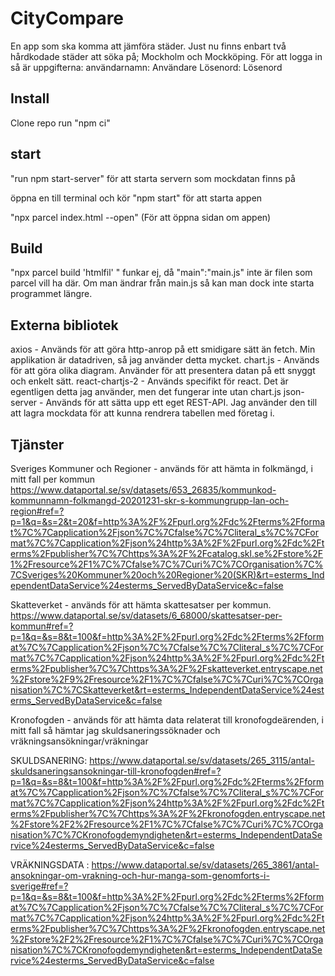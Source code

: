 # CityCompare

En app som ska komma att jämföra städer.
Just nu finns enbart två hårdkodade städer att söka på; Mockholm och Mockköping.
För att logga in så är uppgifterna:
användarnamn: Användare
Lösenord:   Lösenord

## Install

Clone repo
run "npm ci"

## start

"run npm start-server" för att starta servern som mockdatan finns på

öppna en till terminal och kör "npm start" för att starta appen

"npx parcel index.html --open" (För att öppna sidan om appen)

## Build

"npx parcel build 'htmlfil' " funkar ej, då "main":"main.js" inte är filen som parcel vill ha där. Om man ändrar från main.js så kan man dock inte starta programmet längre.


## Externa bibliotek
axios - Används för att göra http-anrop på ett smidigare sätt än fetch. Min applikation är datadriven, så jag använder detta mycket. 
chart.js - Används för att göra olika diagram. Använder för att presentera datan på ett snyggt och enkelt sätt.
react-chartjs-2 - Används specifikt för react. Det är egentligen detta jag använder, men det fungerar inte utan chart.js
json-server - Används för att sätta upp ett eget REST-API. Jag använder den till att lagra mockdata för att kunna rendrera tabellen med företag i.


## Tjänster
Sveriges Kommuner och Regioner - används för att hämta in folkmängd, i mitt fall per kommun https://www.dataportal.se/sv/datasets/653_26835/kommunkod-kommunnamn-folkmangd-20201231-skr-s-kommungrupp-lan-och-region#ref=?p=1&q=&s=2&t=20&f=http%3A%2F%2Fpurl.org%2Fdc%2Fterms%2Fformat%7C%7Capplication%2Fjson%7C%7Cfalse%7C%7Cliteral_s%7C%7CFormat%7C%7Capplication%2Fjson%24http%3A%2F%2Fpurl.org%2Fdc%2Fterms%2Fpublisher%7C%7Chttps%3A%2F%2Fcatalog.skl.se%2Fstore%2F1%2Fresource%2F1%7C%7Cfalse%7C%7Curi%7C%7COrganisation%7C%7CSveriges%20Kommuner%20och%20Regioner%20(SKR)&rt=esterms_IndependentDataService%24esterms_ServedByDataService&c=false

Skatteverket - används för att hämta skattesatser per kommun. https://www.dataportal.se/sv/datasets/6_68000/skattesatser-per-kommun#ref=?p=1&q=&s=8&t=100&f=http%3A%2F%2Fpurl.org%2Fdc%2Fterms%2Fformat%7C%7Capplication%2Fjson%7C%7Cfalse%7C%7Cliteral_s%7C%7CFormat%7C%7Capplication%2Fjson%24http%3A%2F%2Fpurl.org%2Fdc%2Fterms%2Fpublisher%7C%7Chttps%3A%2F%2Fskatteverket.entryscape.net%2Fstore%2F9%2Fresource%2F1%7C%7Cfalse%7C%7Curi%7C%7COrganisation%7C%7CSkatteverket&rt=esterms_IndependentDataService%24esterms_ServedByDataService&c=false

Kronofogden - används för att hämta data relaterat till kronofogdeärenden, i mitt fall så hämtar jag skuldsaneringssöknader och vräkningsansökningar/vräkningar

SKULDSANERING: https://www.dataportal.se/sv/datasets/265_3115/antal-skuldsaneringsansokningar-till-kronofogden#ref=?p=1&q=&s=8&t=100&f=http%3A%2F%2Fpurl.org%2Fdc%2Fterms%2Fformat%7C%7Capplication%2Fjson%7C%7Cfalse%7C%7Cliteral_s%7C%7CFormat%7C%7Capplication%2Fjson%24http%3A%2F%2Fpurl.org%2Fdc%2Fterms%2Fpublisher%7C%7Chttps%3A%2F%2Fkronofogden.entryscape.net%2Fstore%2F2%2Fresource%2F1%7C%7Cfalse%7C%7Curi%7C%7COrganisation%7C%7CKronofogdemyndigheten&rt=esterms_IndependentDataService%24esterms_ServedByDataService&c=false

VRÄKNINGSDATA : https://www.dataportal.se/sv/datasets/265_3861/antal-ansokningar-om-vrakning-och-hur-manga-som-genomforts-i-sverige#ref=?p=1&q=&s=8&t=100&f=http%3A%2F%2Fpurl.org%2Fdc%2Fterms%2Fformat%7C%7Capplication%2Fjson%7C%7Cfalse%7C%7Cliteral_s%7C%7CFormat%7C%7Capplication%2Fjson%24http%3A%2F%2Fpurl.org%2Fdc%2Fterms%2Fpublisher%7C%7Chttps%3A%2F%2Fkronofogden.entryscape.net%2Fstore%2F2%2Fresource%2F1%7C%7Cfalse%7C%7Curi%7C%7COrganisation%7C%7CKronofogdemyndigheten&rt=esterms_IndependentDataService%24esterms_ServedByDataService&c=false